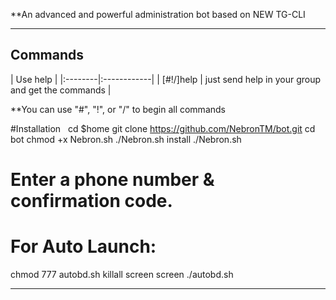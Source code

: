 
**An advanced and powerful administration bot based on NEW TG-CLI


* * *

## Commands

| Use help |
|:--------|:------------|
| [#!/]help | just send help in your group and get the commands |

**You can use "#", "!", or "/" to begin all commands

 
 #Installation
 
cd $home
git clone https://github.com/NebronTM/bot.git
cd bot
chmod +x Nebron.sh
./Nebron.sh install
./Nebron.sh 

# Enter a phone number & confirmation code.

# For Auto Launch:
chmod 777 autobd.sh
killall screen
screen ./autobd.sh

* * *
 
